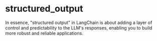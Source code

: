 # structured_output
In essence, "structured output" in LangChain is about adding a layer of control and predictability to the LLM's responses, enabling you to build more robust and reliable applications.
